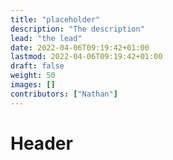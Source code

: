 ```yaml
---
title: "placeholder"
description: "The description"
lead: "the lead"
date: 2022-04-06T09:19:42+01:00
lastmod: 2022-04-06T09:19:42+01:00
draft: false
weight: 50
images: []
contributors: ["Nathan"]
---
```



# Header
